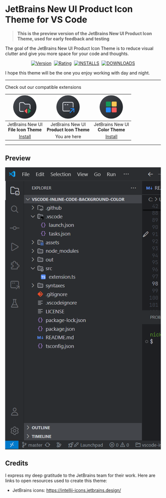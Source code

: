 # JetBrains New UI Product Icon Theme for VS Code

> **This is the preview version of the JetBrains New UI Product Icon Theme, used for early feedback and testing**

The goal of the JetBrains New UI Product Icon Theme is to reduce visual clutter and give you more space for your code and thoughts.

<p align="center">
    <a href="https://marketplace.visualstudio.com/items?itemName=fogio.jetbrains-product-icon-theme"><img src="https://img.shields.io/visual-studio-marketplace/v/fogio.jetbrains-product-icon-theme?style=for-the-badge&colorA=555555&colorB=007ec6&label=VERSION" alt="Version"></a>&nbsp;
    <a href="https://marketplace.visualstudio.com/items?itemName=fogio.jetbrains-product-icon-theme"><img src="https://img.shields.io/visual-studio-marketplace/r/fogio.jetbrains-product-icon-theme?style=for-the-badge&colorA=555555&colorB=007ec6&label=RATING" alt="Rating"></a>&nbsp;
    <a href="https://marketplace.visualstudio.com/items?itemName=fogio.jetbrains-product-icon-theme"><img src="https://img.shields.io/visual-studio-marketplace/i/fogio.jetbrains-product-icon-theme?style=for-the-badge&colorA=555555&colorB=007ec6&label=Installs" alt="INSTALLS"></a>&nbsp;
    <a href="https://marketplace.visualstudio.com/items?itemName=fogio.jetbrains-product-icon-theme"><img src="https://img.shields.io/visual-studio-marketplace/d/fogio.jetbrains-product-icon-theme?style=for-the-badge&colorA=555555&colorB=007ec6&label=Downloads" alt="DOWNLOADS"></a>
</p>

I hope this theme will be the one you enjoy working with day and night.

---

Check out our compatible extensions

| <img src="https://raw.githubusercontent.com/fogio-org/vscode-jetbrains-file-icon-theme/refs/heads/master/assets/img/icon.png" width="75"> | <img src="https://raw.githubusercontent.com/fogio-org/vscode-jetbrains-product-icon-theme/refs/heads/master/assets/img/icon.png" width="75"> | <img src="https://raw.githubusercontent.com/fogio-org/vscode-jetbrains-color-theme/refs/heads/master/assets/img/icon.png" width="75"> |
| :---: | :---: | :---: |
| JetBrains New UI<br>**File Icon Theme** | JetBrains New UI<br>**Product Icon Theme** | JetBrains New UI<br>**Color Theme** |
| [Install](https://marketplace.visualstudio.com/items?itemName=fogio.jetbrains-file-icon-theme) | You are here | [Install](https://marketplace.visualstudio.com/items?itemName=fogio.jetbrains-color-theme) |

---

## Preview

![Preview](https://raw.githubusercontent.com/fogio-org/vscode-jetbrains-product-icon-theme/refs/heads/master/assets/img/preview.png)

## Credits

I express my deep gratitude to the JetBrains team for their work. Here are links to open resources used to create this theme:

- JetBrains icons: <https://intellij-icons.jetbrains.design/>
